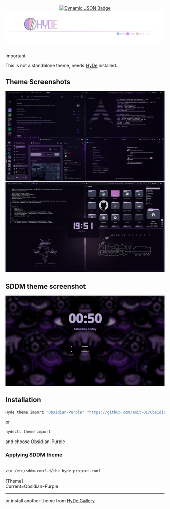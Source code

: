<div align = center>
    <a href="https://discord.gg/tGGFXtND">
        <img alt="Dynamic JSON Badge" src="https://img.shields.io/badge/dynamic/json?url=https%3A%2F%2Fdiscordapp.com%2Fapi%2Finvites%2FmT5YqjaJFh%3Fwith_counts%3Dtrue&query=%24.approximate_member_count&suffix=%20members&style=for-the-badge&logo=discord&logoSize=auto&label=The%20HyDe%20Project&labelColor=ebbcba&color=c79bf0">    
    </a>
</div>
<div align = center><img src="https://raw.githubusercontent.com/prasanthrangan/hyprdots/main/Source/assets/hyde_banner.png"><br><br></div>

> [!IMPORTANT]
> This is not a standalone theme, needs [HyDe](https://github.com/HyDE-Project/HyDE) installed...

## Theme Screenshots
![t1](./screenshots/1.png)
![t2](./screenshots/2.png)

## SDDM theme screenshot
![t3](./screenshots/sddm.png)

## Installation
```sh
Hyde theme import "Obsidian-Purple" "https://github.com/amit-0i/Obsidian-Purple"
```

or

```sh
hydectl theme import
```

and choose Obsidian-Purple


### Applying SDDM theme

```sh

vim /etc/sddm.conf.d/the_hyde_project.conf

```
[Theme] \
Current=Obsidian-Purple

---

or install another theme from [HyDe Gallery](https://github.com/kRHYME7/hyde-gallery)
